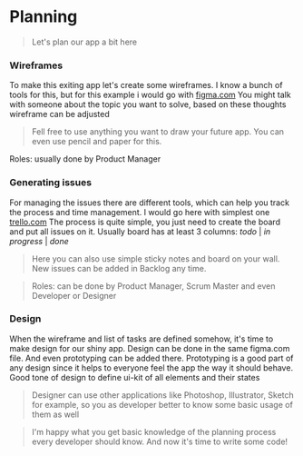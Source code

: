 # Planning

> Let's plan our app a bit here

### Wireframes

To make this exiting app let's create some wireframes. I know a bunch of tools for this, but for this example i would go with [figma.com](https://figma.com) You might talk with someone about the topic you want to solve, based on these thoughts wireframe can be adjusted

> Fell free to use anything you want to draw your future app. You can even use pencil and paper for this.

Roles: usually done by Product Manager

### Generating issues

For managing the issues there are different tools, which can help you track the process and time management. I would go here with simplest one [trello.com](https://trello.com) The process is quite simple, you just need to create the board and put all issues on it. Usually board has at least 3 columns: _todo_ \| _in progress_ \| _done_

> Here you can also use simple sticky notes and board on your wall. New issues can be added in Backlog any time.

> Roles: can be done by Product Manager, Scrum Master and even Developer or Designer

### Design

When the wireframe and list of tasks are defined somehow, it's time to make design for our shiny app. Design can be done in the same figma.com file. And even prototyping can be added there. Prototyping is a good part of any design since it helps to everyone feel the app the way it should behave. Good tone of design to define ui-kit of all elements and their states

> Designer can use other applications like Photoshop, Illustrator, Sketch for example, so you as developer better to know some basic usage of them as well

> I'm happy what you get basic knowledge of the planning process every developer should know. And now it's time to write some code!
